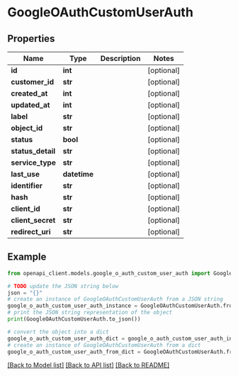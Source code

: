 # GoogleOAuthCustomUserAuth


## Properties

Name | Type | Description | Notes
------------ | ------------- | ------------- | -------------
**id** | **int** |  | [optional] 
**customer_id** | **str** |  | [optional] 
**created_at** | **int** |  | [optional] 
**updated_at** | **int** |  | [optional] 
**label** | **str** |  | [optional] 
**object_id** | **str** |  | [optional] 
**status** | **bool** |  | [optional] 
**status_detail** | **str** |  | [optional] 
**service_type** | **str** |  | [optional] 
**last_use** | **datetime** |  | [optional] 
**identifier** | **str** |  | [optional] 
**hash** | **str** |  | [optional] 
**client_id** | **str** |  | [optional] 
**client_secret** | **str** |  | [optional] 
**redirect_uri** | **str** |  | [optional] 

## Example

```python
from openapi_client.models.google_o_auth_custom_user_auth import GoogleOAuthCustomUserAuth

# TODO update the JSON string below
json = "{}"
# create an instance of GoogleOAuthCustomUserAuth from a JSON string
google_o_auth_custom_user_auth_instance = GoogleOAuthCustomUserAuth.from_json(json)
# print the JSON string representation of the object
print(GoogleOAuthCustomUserAuth.to_json())

# convert the object into a dict
google_o_auth_custom_user_auth_dict = google_o_auth_custom_user_auth_instance.to_dict()
# create an instance of GoogleOAuthCustomUserAuth from a dict
google_o_auth_custom_user_auth_from_dict = GoogleOAuthCustomUserAuth.from_dict(google_o_auth_custom_user_auth_dict)
```
[[Back to Model list]](../README.md#documentation-for-models) [[Back to API list]](../README.md#documentation-for-api-endpoints) [[Back to README]](../README.md)


